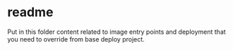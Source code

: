 # readme

Put in this folder content related to image entry points
and deployment that you need to override from base deploy project.




